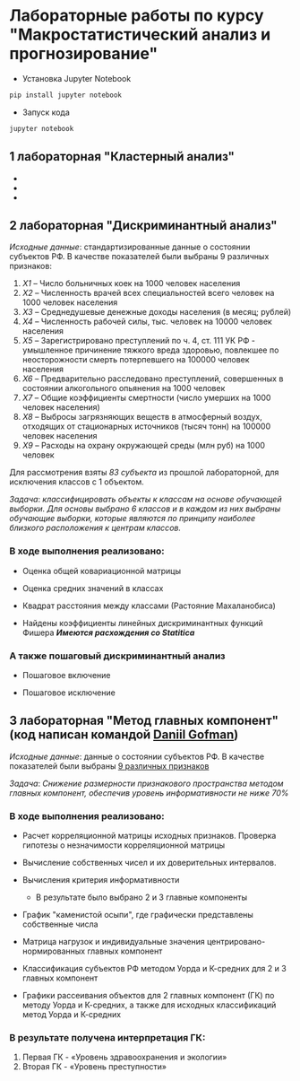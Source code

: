 # Лабораторные работы по курсу "Макростатистический анализ и прогнозирование"

- Установка Jupyter Notebook 

```python 
pip install jupyter notebook
```

- Запуск кода

```python 
jupyter notebook
```

## 1 лабораторная "Кластерный анализ"

- 

-

-

## 2 лабораторная "Дискриминантный анализ" 

*Исходные данные*: стандартизированные данные о состоянии субъектов РФ. В качестве показателей были выбраны 9 различных признаков: 
<a name="исходные_признаки"></a>
1. *Х1* – Число больничных коек на 1000 человек населения 
2. *Х2* – Численность врачей всех специальностей всего человек на 1000 человек населения 
3. *Х3* – Среднедушевые денежные доходы населения (в месяц; рублей)
4. *Х4* – Численность рабочей силы, тыс. человек на 10000 человек населения 
5. *Х5* – Зарегистрировано преступлений по ч. 4, ст. 111 УК РФ - умышленное причинение тяжкого вреда здоровью, повлекшее по неосторожности смерть потерпевшего на 100000 человек населения
6. *Х6* – Предварительно расследовано преступлений, совершенных в состоянии алкогольного опьянения на 1000 человек
7. *Х7* – Общие коэффициенты смертности (число умерших на 1000 человек населения)
8. *Х8* – Выбросы загрязняющих веществ в атмосферный воздух, отходящих от стационарных источников (тысяч тонн) на 100000 человек населения
9. *Х9* – Расходы на охрану окружающей среды (млн руб) на 1000 человек

Для рассмотрения взяты *83 субъекта* из прошлой лабораторной, для исключения классов с 1 объектом. 

*Задача*: _классифицировать объекты к классам на основе обучающей выборки. Для основы выбрано *6 классов* и в каждом из них выбраны обучающие выборки, которые являются по принципу наиболее близкого расположения к центрам классов._

### В ходе выполнения реализовано:  

- Оценка общей ковариационной матрицы

- Оценка средних значений в классах 

- Квадрат расстояния между классами (Растояние Махаланобиса)

- Найдены коэффициенты линейных дискриминантных функций Фишера ___Имеются расхождения со Statitica___

### А также пошаговый дискриминантный анализ 

- Пошаговое включение

- Пошаговое исключение

## 3 лабораторная "Метод главных компонент" (код написан командой [Daniil Gofman](https://github.com/danielgof))

*Исходные данные*: данные о состоянии субъектов РФ. В качестве показателей были выбраны [9 различных признаков](#исходные_признаки)

*Задача*: _Снижение размерности признакового пространства методом главных компонент, обеспечив уровень информативности не ниже 70%_

### В ходе выполнения реализовано:  

- Расчет корреляционной матрицы исходных признаков. Проверка гипотезы о незначимости корреляционной матрицы

- Вычисление собственных чисел и их доверительных интервалов. 

- Вычисления критерия информативности 

    - В результате было выбрано 2 и 3 главные компоненты

- График "каменистой осыпи", где графически представлены собственные числа

- Матрица нагрузок и индивидуальные значения центрировано-нормированных главных компонент

- Классификация субъектов РФ методом Уорда и К-средних для 2 и 3 главных компонент 

- Графики рассеивания объектов для 2 главных компонент (ГК) по методу Уорда и К-средних, а также для исходных классификаций метод Уорда и К-средних

### В результате получена интерпретация ГК: 

1. Первая ГК - «Уровень здравоохранения и экологии» 
2. Вторая ГК - «Уровень преступности» 



